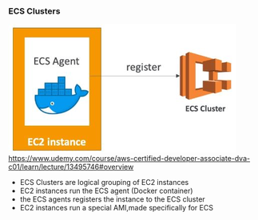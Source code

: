 ### ECS Clusters ###
![](images/aim2.jpg)
https://www.udemy.com/course/aws-certified-developer-associate-dva-c01/learn/lecture/13495746#overview
* ECS Clusters are logical grouping of EC2 instances
* EC2 instances run the ECS agent (Docker container)
* the ECS agents registers the instance to the ECS cluster
* EC2 instances run a special AMI,made specifically for ECS